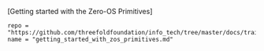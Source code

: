 [Getting started with the Zero-OS Primitives]
```!!!include
repo = "https://github.com/threefoldfoundation/info_tech/tree/master/docs/training"
name = "getting_started_with_zos_primitives.md"
```